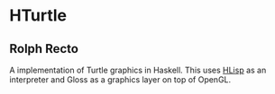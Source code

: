 # HTurtle
## Rolph Recto

A implementation of Turtle graphics in Haskell. This uses
[HLisp](github.com/rolph-recto/hlisp) as an interpreter and Gloss
as a graphics layer on top of OpenGL.

